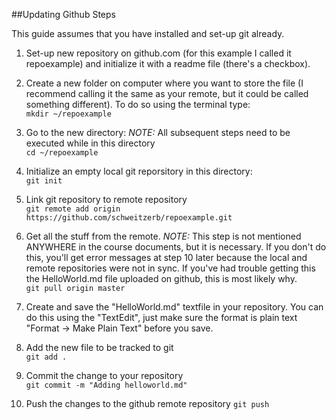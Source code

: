 ##Updating Github Steps

This guide assumes that you have installed and set-up git already.

1) Set-up new repository on github.com (for this example I called it repoexample) and initialize it with a readme file (there's a checkbox).

2) Create a new folder on computer where you want to store the file (I recommend calling it the same as your remote, but it could be called something different). To do so using the terminal type:  
    `mkdir ~/repoexample`

3) Go to the new directory: *NOTE:* All subsequent steps need to be executed while in this directory  
   `cd ~/repoexample`

4) Initialize an empty local git reporsitory in this directory:  
    `git init`

5) Link git repository to remote repository  
    `git remote add origin https://github.com/schweitzerb/repoexample.git`

6) Get all the stuff from the remote. *NOTE:* This step is not mentioned ANYWHERE in the course documents, but it is necessary. If you don't do this, you'll get error messages at step 10 later because the local and remote repositories were not in sync. If you've had trouble getting this the HelloWorld.md file uploaded on github, this is most likely why.  
    `git pull origin master`

7) Create and save the "HelloWorld.md" textfile in your repository. You can do this using the "TextEdit", just make sure the format is plain text "Format -> Make Plain Text" before you save.

8) Add the new file to be tracked to git  
    `git add .`

9) Commit the change to your repository  
    `git commit -m "Adding helloworld.md"`

10) Push the changes to the github remote repository
    `git push`  

